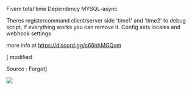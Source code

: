 Fivem total time 
Dependency MYSQL-async

Theres registercommand client/server side 'time1' and 'time2' to debug script, if everything works you can remove it.
Config sets locales and webhook settings

more info at https://discord.gg/s66nhMGQvm

[ modified 

Source : Forgot]

<img src="https://profile-counter.glitch.me/mr-Imran/count.svg" />

